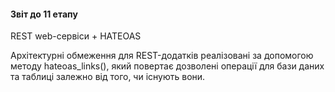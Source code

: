 #### Звіт до 11 етапу

REST web-сервіси + HATEOAS

Архітектурні обмеження для REST-додатків реалізовані за допомогою методу hateoas_links(), який повертає дозволені операції для бази даних та таблиці залежно від того, чи існують вони.
